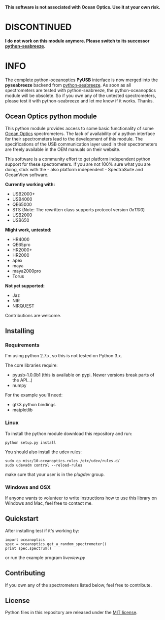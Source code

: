**This software is not associated with Ocean Optics. Use it at your own risk.**

# DISCONTINUED

**I do not work on this module anymore. Please switch to its successor [python-seabreeze](https://github.com/ap--/python-seabreeze).**

# INFO

The complete python-oceanoptics **PyUSB** interface is now merged into the **pyseabreeze** backend from [python-seabreeze](https://github.com/ap--/python-seabreeze). As soon as all spectrometers are tested with python-seabreeze, the python-oceanoptics module will be obsolete. So if you own any of the untested spectrometers, please test it with python-seabreeze and let me know if it works. Thanks.


## Ocean Optics python module ##

This python module provides access to some basic functionality of some [Ocean
Optics](http://www.oceanoptics.com/) spectrometers. The lack of availability of
a python interface for their spectrometers lead to the development of this
module. The specifications of the USB communication layer used in their
spectrometers are freely available in the OEM manuals on their website.

This software is a community effort to get platform independent python support
for these spectrometers. If you are not 100% sure what you are doing, stick with
the - also platform independent - SpectraSuite and OceanView software.

**Currently working with:**

* USB2000+
* USB4000
* QE65000
* STS (Note: The rewritten class supports protocol version _0x1100_)
* USB2000
* USB650

**Might work, untested:**

* HR4000
* QE65pro
* HR2000+
* HR2000
* apex
* maya
* maya2000pro
* Torus

**Not yet supported:**

* Jaz
* NIR 
* NIRQUEST

Contributions are welcome.


## Installing ##

### Requirements ###

I'm using python 2.7.x, so this is not tested on Python 3.x.

The core libraries require:
- pyusb-1.0.0b1 (this is available on pypi. Newer versions break parts of the API...)
- numpy

For the example you'll need:
- gtk3 python bindings
- matplotlib

### Linux ###

To install the python module download this repository and run:

```
python setup.py install
```

You should also install the udev rules:

```
sudo cp misc/10-oceanoptics.rules /etc/udev/rules.d/
sudo udevadm control --reload-rules
```

make sure that your user is in the _plugdev_ group.

### Windows and OSX ###

If anyone wants to volunteer to write instructions how to use this library on Windows and Mac, feel free to contact me.


## Quickstart ##

After installing test if it's working by:

```
import oceanoptics
spec = oceanoptics.get_a_random_spectrometer()
print spec.spectrum()
```

or run the example program _liveview.py_


## Contributing ##

If you own any of the spectrometers listed below, feel free to contribute.


## License ##

Python files in this repository are released under the [MIT license](LICENSE.md).
